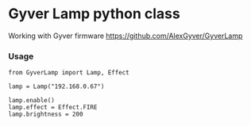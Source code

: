 # Gyver Lamp python class

Working with Gyver firmware https://github.com/AlexGyver/GyverLamp

### Usage

```
from GyverLamp import Lamp, Effect

lamp = Lamp("192.168.0.67")

lamp.enable()
lamp.effect = Effect.FIRE
lamp.brightness = 200

```